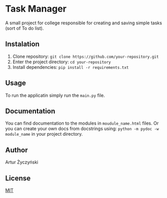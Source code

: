 # Task Manager
A small project for college responsible for creating and saving simple tasks (sort of To do list).
## Instalation
1. Clone repository: `git clone https://github.com/your-repository.git`
2. Enter the project directory: `cd your-repository`
3. Install dependencies: `pip install -r requirements.txt`
## Usage
To run the applicatin simply run the `main.py` file.
## Documentation
You can find documentation to the modules in `moudule_name.html` files.
Or you can create your own docs from docstrings using: `python -m pydoc -w module_name` in your project directory.
## Author
Artur Życzyński
## License
[MIT](https://github.com/Arox315/Task-manager/edit/main/LICENSE)
